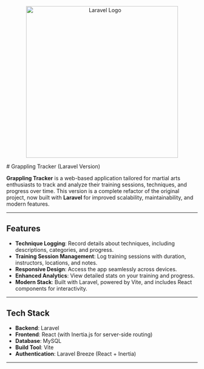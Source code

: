 <p align="center"><a href="https://laravel.com" target="_blank"><img src="https://raw.githubusercontent.com/laravel/art/master/logo-lockup/5%20SVG/2%20CMYK/1%20Full%20Color/laravel-logolockup-cmyk-red.svg" width="400" alt="Laravel Logo"></a></p>
# Grappling Tracker (Laravel Version)

**Grappling Tracker** is a web-based application tailored for martial arts enthusiasts to track and analyze their training sessions, techniques, and progress over time. This version is a complete refactor of the original project, now built with **Laravel** for improved scalability, maintainability, and modern features.

---

## Features
- **Technique Logging**: Record details about techniques, including descriptions, categories, and progress.
- **Training Session Management**: Log training sessions with duration, instructors, locations, and notes.
- **Responsive Design**: Access the app seamlessly across devices.
- **Enhanced Analytics**: View detailed stats on your training and progress.
- **Modern Stack**: Built with Laravel, powered by Vite, and includes React components for interactivity.

---

## Tech Stack
- **Backend**: Laravel
- **Frontend**: React (with Inertia.js for server-side routing)
- **Database**: MySQL
- **Build Tool**: Vite
- **Authentication**: Laravel Breeze (React + Inertia)

---
